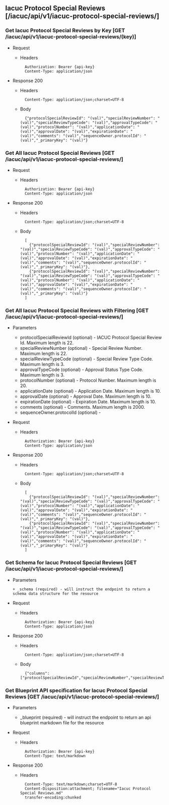 ## Iacuc Protocol Special Reviews [/iacuc/api/v1/iacuc-protocol-special-reviews/]

### Get Iacuc Protocol Special Reviews by Key [GET /iacuc/api/v1/iacuc-protocol-special-reviews/(key)]
	 
+ Request

    + Headers

            Authorization: Bearer {api-key}
            Content-Type: application/json

+ Response 200
    + Headers

            Content-Type: application/json;charset=UTF-8

    + Body
    
            {"protocolSpecialReviewId": "(val)","specialReviewNumber": "(val)","specialReviewTypeCode": "(val)","approvalTypeCode": "(val)","protocolNumber": "(val)","applicationDate": "(val)","approvalDate": "(val)","expirationDate": "(val)","comments": "(val)","sequenceOwner.protocolId": "(val)","_primaryKey": "(val)"}

### Get All Iacuc Protocol Special Reviews [GET /iacuc/api/v1/iacuc-protocol-special-reviews/]
	 
+ Request

    + Headers

            Authorization: Bearer {api-key}
            Content-Type: application/json

+ Response 200
    + Headers

            Content-Type: application/json;charset=UTF-8

    + Body
    
            [
              {"protocolSpecialReviewId": "(val)","specialReviewNumber": "(val)","specialReviewTypeCode": "(val)","approvalTypeCode": "(val)","protocolNumber": "(val)","applicationDate": "(val)","approvalDate": "(val)","expirationDate": "(val)","comments": "(val)","sequenceOwner.protocolId": "(val)","_primaryKey": "(val)"},
              {"protocolSpecialReviewId": "(val)","specialReviewNumber": "(val)","specialReviewTypeCode": "(val)","approvalTypeCode": "(val)","protocolNumber": "(val)","applicationDate": "(val)","approvalDate": "(val)","expirationDate": "(val)","comments": "(val)","sequenceOwner.protocolId": "(val)","_primaryKey": "(val)"}
            ]

### Get All Iacuc Protocol Special Reviews with Filtering [GET /iacuc/api/v1/iacuc-protocol-special-reviews/]
    
+ Parameters

    + protocolSpecialReviewId (optional) - IACUC Protocol Special Review Id. Maximum length is 22.
    + specialReviewNumber (optional) - Special Review Number. Maximum length is 22.
    + specialReviewTypeCode (optional) - Special Review Type Code. Maximum length is 3.
    + approvalTypeCode (optional) - Approval Status Type Code. Maximum length is 3.
    + protocolNumber (optional) - Protocol Number. Maximum length is 20.
    + applicationDate (optional) - Application Date. Maximum length is 10.
    + approvalDate (optional) - Approval Date. Maximum length is 10.
    + expirationDate (optional) - Expiration Date. Maximum length is 10.
    + comments (optional) - Comments. Maximum length is 2000.
    + sequenceOwner.protocolId (optional) - 

            
+ Request

    + Headers

            Authorization: Bearer {api-key}
            Content-Type: application/json 

+ Response 200
    + Headers

            Content-Type: application/json;charset=UTF-8

    + Body
    
            [
              {"protocolSpecialReviewId": "(val)","specialReviewNumber": "(val)","specialReviewTypeCode": "(val)","approvalTypeCode": "(val)","protocolNumber": "(val)","applicationDate": "(val)","approvalDate": "(val)","expirationDate": "(val)","comments": "(val)","sequenceOwner.protocolId": "(val)","_primaryKey": "(val)"},
              {"protocolSpecialReviewId": "(val)","specialReviewNumber": "(val)","specialReviewTypeCode": "(val)","approvalTypeCode": "(val)","protocolNumber": "(val)","applicationDate": "(val)","approvalDate": "(val)","expirationDate": "(val)","comments": "(val)","sequenceOwner.protocolId": "(val)","_primaryKey": "(val)"}
            ]
			
### Get Schema for Iacuc Protocol Special Reviews [GET /iacuc/api/v1/iacuc-protocol-special-reviews/]
	                                          
+ Parameters

      + _schema (required) - will instruct the endpoint to return a schema data structure for the resource
      
+ Request

    + Headers

            Authorization: Bearer {api-key}
            Content-Type: application/json

+ Response 200
    + Headers

            Content-Type: application/json;charset=UTF-8

    + Body
    
            {"columns":["protocolSpecialReviewId","specialReviewNumber","specialReviewTypeCode","approvalTypeCode","protocolNumber","applicationDate","approvalDate","expirationDate","comments","sequenceOwner.protocolId"],"primaryKey":"protocolSpecialReviewId"}
		
### Get Blueprint API specification for Iacuc Protocol Special Reviews [GET /iacuc/api/v1/iacuc-protocol-special-reviews/]
	 
+ Parameters

     + _blueprint (required) - will instruct the endpoint to return an api blueprint markdown file for the resource
                 
+ Request

    + Headers

            Authorization: Bearer {api-key}
            Content-Type: text/markdown

+ Response 200
    + Headers

            Content-Type: text/markdown;charset=UTF-8
            Content-Disposition:attachment; filename="Iacuc Protocol Special Reviews.md"
            transfer-encoding:chunked
